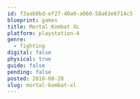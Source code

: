 ```yaml
---
id: f3aab0bd-ef27-40a9-a060-58a63e6714c5
blueprint: games
title: Mortal Kombat XL
platform: playstation-4
genre:
  - fighting
digital: false
physical: true
guide: false
pending: false
posted: 2018-08-28
slug: mortal-kombat-xl
---
```

